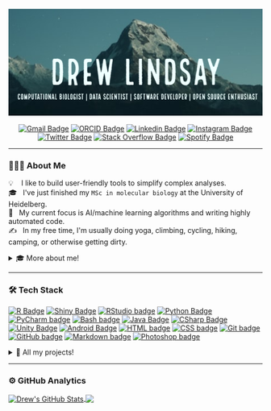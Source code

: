 <div align="center">

![Header image](header.png)

[![Gmail Badge](https://img.shields.io/badge/Gmail-D14836?style=flat&logo=gmail&logoColor=white)](mailto:andr.lindsay@gmail.com)
[![ORCID Badge](https://img.shields.io/badge/-ORCID-yellowgreen?style=flat&logo=orcid&logoColor=white)](https://orcid.org/0000-0001-6607-5812/)
[![Linkedin Badge](https://img.shields.io/badge/-LinkedIn-blue?style=flat&logo=Linkedin&logoColor=white)](https://www.linkedin.com/in/nerdyaswild/)
[![Instagram Badge](https://img.shields.io/badge/Instagram-b610b0?style=flat&logo=instagram&logoColor=white)](https://instagram.com/nerdyaswild)
[![Twitter Badge](https://img.shields.io/badge/Twitter-1DA1F2?style=flat&logo=twitter&logoColor=white)](https://twitter.com/nerdyaswild)
[![Stack Overflow Badge](https://img.shields.io/badge/StackOverflow-F47F24?style=flat&logo=stackoverflow&logoColor=white)](https://stackoverflow.com/users/1451667/nerdyaswild)
[![Spotify Badge](https://img.shields.io/badge/Spotify-1DB954?style=flat&logo=spotify&logoColor=white)](https://open.spotify.com/user/o8jkslw1ca3xo412kmsgghg5i?si=e30598946d104ba0)

<!-- ![](https://komarev.com/ghpvc/?username=knacko) -->
<!-- [![Kaggle Badge](https://img.shields.io/badge/Kaggle-20BEFF?style=flat&logo=kaggle&logoColor=white)](https://www.kaggle.com/nerdyaswild) -->

</div> 
<hr>   

### 👨🏻‍💻 About Me

💡 &nbsp;&nbsp;&nbsp;I like to build user-friendly tools to simplify complex analyses.\
🎓 &nbsp;&nbsp;I've just finished my `MSc in molecular biology` at the University of Heidelberg.\
🌱 &nbsp;&nbsp;My current focus is AI/machine learning algorithms and writing highly automated code.\
✍️ &nbsp;&nbsp;In my free time, I'm usually doing yoga, climbing, cycling, hiking, camping, or otherwise getting dirty.

<details> <summary>🎓 More about me!</h1></summary>

## Schoolin'



</details>

<hr>
<!-- No width space: %E2%80%8B -->

### 🛠 Tech Stack
[![R Badge](https://img.shields.io/badge/-R-05122A?style=flat&logo=r&logoColor=1F65CC)](https://www.r-project.org/)
[![Shiny Badge](https://img.shields.io/badge/Shiny-05122A?style=flat&logo=Symphony&logoColor=75aadb)](https://shiny.rstudio.com/)
[![RStudio badge](https://img.shields.io/badge/-RStudio-05122A?style=flat&logo=rstudio)](https://www.rstudio.com/)
[![Python Badge](https://img.shields.io/badge/Python-05122A?style=flat&logo=python&logoColor=4B8BBE)](https://www.python.org/)
[![PyCharm badge](https://img.shields.io/badge/-PyCharm-05122A?style=flat&logo=pycharm&logoColor=FFFFFF)](https://www.jetbrains.com/pycharm/)
[![Bash badge](https://img.shields.io/badge/-Bash-05122A?style=flat&logo=gnu-bash&logoColor=4EAA25)](https://www.gnu.org/software/bash/)
[![Java Badge](https://img.shields.io/badge/Java-05122A?style=flat&logo=java&logoColor=ea2d2e)](https://www.java.com)
[![CSharp Badge](https://img.shields.io/badge/C%23-05122A?style=flat&logo=csharp&logoColor=1e9e25)](https://docs.microsoft.com/en-us/dotnet/csharp/)
[![Unity Badge](https://img.shields.io/badge/Unity-05122A?style=flat&logo=unity&logoColor=222c37)](https://unity.com/)
[![Android Badge](https://img.shields.io/badge/Android-05122A?style=flat&logo=android&logoColor=3DDC84)](https://www.android.com)
[![HTML badge](https://img.shields.io/badge/-HTML-05122A?style=flat&logo=HTML5)](https://html.spec.whatwg.org/)
[![CSS badge](https://img.shields.io/badge/-CSS-05122A?style=flat&logo=CSS3&logoColor=1572B6)](https://www.w3.org/Style/CSS/Overview.en.html)
[![Git badge](https://img.shields.io/badge/-Git-05122A?style=flat&logo=git)](https://git-scm.com/)
[![GitHub badge](https://img.shields.io/badge/-GitHub-05122A?style=flat&logo=github)](https://github.com)
[![Markdown badge](https://img.shields.io/badge/-Markdown-05122A?style=flat&logo=markdown)](https://daringfireball.net/projects/markdown/)
[![Photoshop badge](https://img.shields.io/badge/-Photoshop-05122A?style=flat&logo=adobe-photoshop)](https://www.adobe.com/ca/products/photoshop.html)

<details> <summary>🚧 All my projects!</h1></summary>

## Bioinformatics
- **[scMethrix](https://github.com/CompEpigen/scMethrix)** <a href="https://www.r-project.org/"><img src="https://cdn.jsdelivr.net/gh/devicons/devicon/icons/r/r-original.svg" width="15"></a> - a single cell methylation summarization R package with functionality for imputation, reduced dimensionality, and clustering, built-on the native Bioconductor [SummarizedExperiment](https://bioconductor.org/packages/release/bioc/html/SummarizedExperiment.html).
- **[brainphageDNAme](https://github.com/knacko/brainphageDNAme)** <a href="https://www.r-project.org/"><img src="https://cdn.jsdelivr.net/gh/devicons/devicon/icons/r/r-original.svg" width="15"></a> - scripts for analyzing methylation in the glioma immune microenviroment. Used for my MSc in Molecular Bioscience.
- **[DAGnalysis](https://github.com/knacko/DAGnalysis)** <a href="https://www.r-project.org/"><img src="https://cdn.jsdelivr.net/gh/devicons/devicon/icons/r/r-original.svg" width="15"></a> - a case-control study for risk and prognostic factors for glioma in Australia, as part of the Australian Genomics and Clinical Outcomes of Glioma ([AGOG](http://agogbio.unsw.edu.au/)) project.
- **[EpidExperiment](https://github.com/knacko/EpidExperiment)** <a href="https://www.r-project.org/"><img src="https://cdn.jsdelivr.net/gh/devicons/devicon/icons/r/r-original.svg" width="15"></a> - an epidemiological analysis R package with built-in multiple imputation and confounding variable adjustment via directed acyclic graphs.
- **[Multiplex Serology Dashboard](https://github.com/knacko/F022-Multiplex-Serology-Dashboard)** <a href="https://www.r-project.org/"><img src="https://cdn.jsdelivr.net/gh/devicons/devicon/icons/r/r-original.svg" width="15"></a> - a tool for processing output from Luminex Multiplex Serology. This was used in validation of a novel serological assay for Treponema pallidum (syphilis).
- **[EmbryophyteTEs](https://github.com/knacko/EmbryophyteTEs)** <a href="https://www.r-project.org/"><img src="https://cdn.jsdelivr.net/gh/devicons/devicon/icons/r/r-original.svg" width="15"></a><a href="https://www.python.org/"><img src="https://cdn.jsdelivr.net/gh/devicons/devicon/icons/python/python-original.svg" width="15"></a><a href="https://www.gnu.org/software/bash/"><img src="https://cdn.jsdelivr.net/gh/devicons/devicon/icons/bash/bash-original.svg" width="15"></a> - scripts for analyzing transposable elements in embryophytes. Used for my Hons. BSc in Microbiology.

## AI and machine learning
- **[lightsOutPy](https://github.com/knacko/lightsOutPy)** <a href="https://www.python.org/"><img src="https://cdn.jsdelivr.net/gh/devicons/devicon/icons/python/python-original.svg" width="15"></a> - an abstracted version of the game [Lights Out](https://en.wikipedia.org/wiki/Lights_Out_(game)) to use in finding optimal solutions via machine learning. 
- **[GameOfTheAmazons](https://github.com/knacko/GameOfTheAmazons)** <a href="https://www.java.com/en/"><img src="https://cdn.jsdelivr.net/gh/devicons/devicon/icons/java/java-original.svg" width="15"></a> - an AI-driven player for the chess variant Game of the Amazons.

## Games
- **[Tez](https://github.com/knacko/Tez)** <img src="https://cdn.jsdelivr.net/gh/devicons/devicon/icons/csharp/csharp-original.svg" width="15"> - a replication of the 90's game [Lights Out](https://en.wikipedia.org/wiki/Lights_Out_(game)), but allows for multiple other tesselation patterns. Available on the Google Play store.
- **[Mindusty Mods](https://github.com/knacko/MindustryMods)** <a href="https://mindustrygame.github.io/wiki/logic/0-introduction/"><img src="https://github.com/Anuken/Mindustry/blob/master/core/assets-raw/sprites/blocks/logic/logic-processor.png" width="15"></a> - a small collection of schematics for processors in the factory game [Mindustry](https://anuke.itch.io/mindustry). Includes auto-conveyer upgrades, detectors, factory controls, and more.

## Tools
- **[AudioToolkit](https://github.com/knacko/AudioToolkit)** <a href="https://www.java.com/en/"><img src="https://cdn.jsdelivr.net/gh/devicons/devicon/icons/java/java-original.svg" width="15"></a> - a suite to tools to aid installing stereo system. Available on the Google Play store.
- **[OChemReaction](https://github.com/knacko/OChemReaction)** <a href="https://www.java.com/en/"><img src="https://cdn.jsdelivr.net/gh/devicons/devicon/icons/java/java-original.svg" width="15"></a> - a simple study aid for memorizing synthesis reactions for organic chemisty.
- **[UBCcards](https://github.com/knacko/UBCcards)** <a href="https://www.java.com/en/"><img src="https://cdn.jsdelivr.net/gh/devicons/devicon/icons/java/java-original.svg" width="15"></a> - a group-sourced study card application using a publicly accessible Google Sheets flat-file database. 

## Misc
- **[DNAart](https://github.com/knacko/DNAart)** <a href="https://www.python.org/"><img src="https://cdn.jsdelivr.net/gh/devicons/devicon/icons/python/python-original.svg" width="15"></a> - Translates an individual's epigenome into art. Won the [People's Choice Award](http://www.bioinfo.ufpr.br/suplementos/PresentationsCopenhagenBioinformaticsHackathon_2020.pdf) at the 2020 Copenhagen Bioinformatics Hackathon.

</details>

<!--

<hr>

### Latest Blog Posts

<-->
<hr>

### ⚙️&nbsp;GitHub Analytics

<p align="center">
<table>
  <tr>
<a href="https://github.com/anuraghazra/github-readme-stats">
  <img align="center" src="https://github-readme-stats.vercel.app/api?username=knacko&show_icons=true&line_height=27&count_private=true&title_color=ffffff&text_color=c9cacc&icon_color=2bbc8a&bg_color=1d1f21" alt="Drew's GitHub Stats" height="125"/>
</a>
<a href="https://github.com/anuraghazra/github-readme-stats">
  <img align="center" src="https://github-readme-stats.vercel.app/api/top-langs/?username=knacko&hide=html&title_color=ffffff&text_color=c9cacc&icon_color=2bbc8a&bg_color=1d1f21&langs_count=5&layout=compact" height="125" />
</a> 
<!-- a href="https://git.io/streak-stats">
  <img align="center" src="http://github-readme-streak-stats.herokuapp.com?user=knacko&theme=dark&date_format=M%20j%5B%2C%20Y%5D&background=1D1F21&border=E3E1E1)" height="125" />
</a --> 
  </tr>
  </table>
</p>




